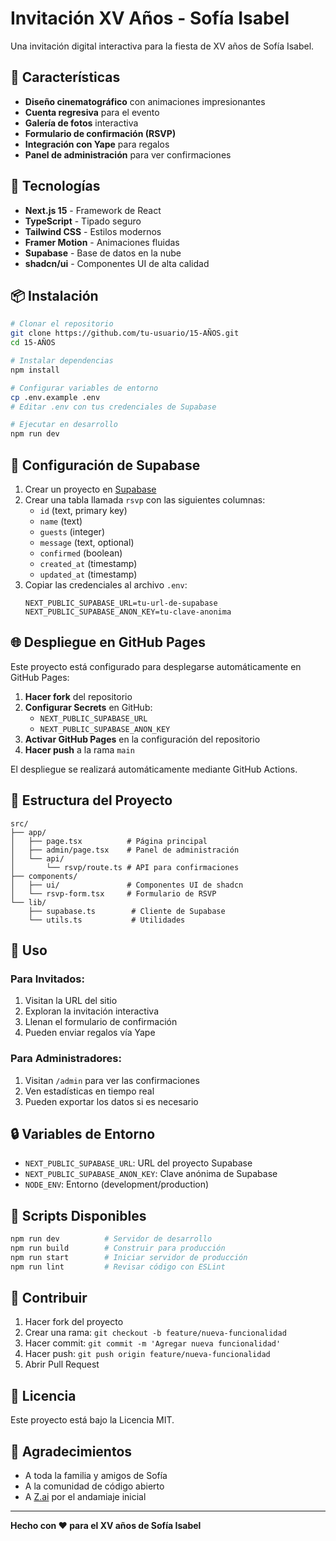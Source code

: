 # Invitación XV Años - Sofía Isabel

Una invitación digital interactiva para la fiesta de XV años de Sofía Isabel.

## 🎉 Características

- **Diseño cinematográfico** con animaciones impresionantes
- **Cuenta regresiva** para el evento
- **Galería de fotos** interactiva
- **Formulario de confirmación (RSVP)**
- **Integración con Yape** para regalos
- **Panel de administración** para ver confirmaciones

## 🚀 Tecnologías

- **Next.js 15** - Framework de React
- **TypeScript** - Tipado seguro
- **Tailwind CSS** - Estilos modernos
- **Framer Motion** - Animaciones fluidas
- **Supabase** - Base de datos en la nube
- **shadcn/ui** - Componentes UI de alta calidad

## 📦 Instalación

```bash
# Clonar el repositorio
git clone https://github.com/tu-usuario/15-AÑOS.git
cd 15-AÑOS

# Instalar dependencias
npm install

# Configurar variables de entorno
cp .env.example .env
# Editar .env con tus credenciales de Supabase

# Ejecutar en desarrollo
npm run dev
```

## 🔧 Configuración de Supabase

1. Crear un proyecto en [Supabase](https://supabase.com)
2. Crear una tabla llamada `rsvp` con las siguientes columnas:
   - `id` (text, primary key)
   - `name` (text)
   - `guests` (integer)
   - `message` (text, optional)
   - `confirmed` (boolean)
   - `created_at` (timestamp)
   - `updated_at` (timestamp)
3. Copiar las credenciales al archivo `.env`:
   ```
   NEXT_PUBLIC_SUPABASE_URL=tu-url-de-supabase
   NEXT_PUBLIC_SUPABASE_ANON_KEY=tu-clave-anonima
   ```

## 🌐 Despliegue en GitHub Pages

Este proyecto está configurado para desplegarse automáticamente en GitHub Pages:

1. **Hacer fork** del repositorio
2. **Configurar Secrets** en GitHub:
   - `NEXT_PUBLIC_SUPABASE_URL`
   - `NEXT_PUBLIC_SUPABASE_ANON_KEY`
3. **Activar GitHub Pages** en la configuración del repositorio
4. **Hacer push** a la rama `main`

El despliegue se realizará automáticamente mediante GitHub Actions.

## 📁 Estructura del Proyecto

```
src/
├── app/
│   ├── page.tsx          # Página principal
│   ├── admin/page.tsx    # Panel de administración
│   └── api/
│       └── rsvp/route.ts # API para confirmaciones
├── components/
│   ├── ui/               # Componentes UI de shadcn
│   └── rsvp-form.tsx     # Formulario de RSVP
└── lib/
    ├── supabase.ts        # Cliente de Supabase
    └── utils.ts           # Utilidades
```

## 🎨 Uso

### Para Invitados:
1. Visitan la URL del sitio
2. Exploran la invitación interactiva
3. Llenan el formulario de confirmación
4. Pueden enviar regalos vía Yape

### Para Administradores:
1. Visitan `/admin` para ver las confirmaciones
2. Ven estadísticas en tiempo real
3. Pueden exportar los datos si es necesario

## 🔒 Variables de Entorno

- `NEXT_PUBLIC_SUPABASE_URL`: URL del proyecto Supabase
- `NEXT_PUBLIC_SUPABASE_ANON_KEY`: Clave anónima de Supabase
- `NODE_ENV`: Entorno (development/production)

## 📝 Scripts Disponibles

```bash
npm run dev          # Servidor de desarrollo
npm run build        # Construir para producción
npm run start        # Iniciar servidor de producción
npm run lint         # Revisar código con ESLint
```

## 🤝 Contribuir

1. Hacer fork del proyecto
2. Crear una rama: `git checkout -b feature/nueva-funcionalidad`
3. Hacer commit: `git commit -m 'Agregar nueva funcionalidad'`
4. Hacer push: `git push origin feature/nueva-funcionalidad`
5. Abrir Pull Request

## 📄 Licencia

Este proyecto está bajo la Licencia MIT.

## 🎉 Agradecimientos

- A toda la familia y amigos de Sofía
- A la comunidad de código abierto
- A [Z.ai](https://chat.z.ai) por el andamiaje inicial

---

**Hecho con ❤️ para el XV años de Sofía Isabel**
